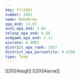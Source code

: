 ```yaml
---
key: frc2662
number: 2662
name: RoboKrew
epa_end: 11.63
auto_epa_end: 3.84
teleop_epa_end: 6.68
endgame_epa_end: 1.11
winrate: 0.4091
district_epa_rank: 1027
district_epa_percentile: 0.4298
type: Team
---
```

[[2024azgl]]
[[2024azva]]
